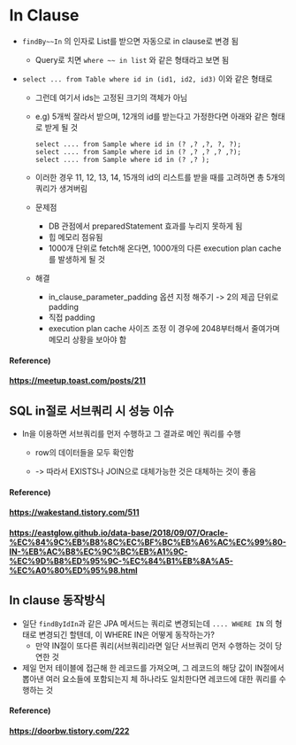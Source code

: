 # In Clause

* `findBy~~In` 의 인자로 List를 받으면 자동으로 in clause로 변경 됨

  * Query로 치면 `where ~~ in list` 와 같은 형태라고 보면 됨

* `select ... from Table where id in (id1, id2, id3)` 이와 같은 형태로

  * 그런데 여기서 ids는 고정된 크기의 객체가 아님

  * e.g) 5개씩 잘라서 받으며, 12개의 id를 받는다고 가정한다면 아래와 같은 형태로 받게 될 것

    ``` mysql
    select .... from Sample where id in (? ,? ,?, ?, ?);
    select .... from Sample where id in (? ,? ,? ,? ,?);
    select .... from Sample where id in (? ,? );
    ```

  * 이러한 경우 11, 12, 13, 14, 15개의 id의 리스트를 받을 때를 고려하면 총 5개의 쿼리가 생겨버림

  * 문제점

    * DB 관점에서 preparedStatement 효과를 누리지 못하게 됨
    * 힙 메모리 점유됨
    * 1000개 단위로 fetch해 온다면, 1000개의 다른 execution plan cache를 발생하게 될 것

  * 해결

    * in_clause_parameter_padding 옵션 지정 해주기 -> 2의 제곱 단위로 padding
    * 직접 padding
    * execution plan cache 사이즈 조정 이 경우에 2048부터해서 줄여가며 메모리 상황을 보아야 함



#### Reference)

#### https://meetup.toast.com/posts/211



## SQL in절로 서브쿼리 시 성능 이슈

* In을 이용하면 서브쿼리를 먼저 수행하고 그 결과로 메인 쿼리를 수행

  * row의 데이터들을 모두 확인함

  * -> 따라서 EXISTS나 JOIN으로 대체가능한 것은 대체하는 것이 좋음

    

#### Reference)

#### https://wakestand.tistory.com/511

#### https://eastglow.github.io/data-base/2018/09/07/Oracle-%EC%84%9C%EB%B8%8C%EC%BF%BC%EB%A6%AC%EC%99%80-IN-%EB%AC%B8%EC%9C%BC%EB%A1%9C-%EC%9D%B8%ED%95%9C-%EC%84%B1%EB%8A%A5-%EC%A0%80%ED%95%98.html





## In clause 동작방식

* 일단 `findByIdIn`과 같은 JPA 메서드는 쿼리로 변경되는데 `.... WHERE IN` 의 형태로 변경되긴 할텐데, 이 WHERE IN은 어떻게 동작하는가?
  * 만약 IN절이 또다른 쿼리(서브쿼리)라면 일단 서브쿼리 먼저 수행하는 것이 당연한 것
* 제일 먼저 테이블에 접근해 한 레코드를 가져오며, 그 레코드의 해당 값이 IN절에서 뽑아낸 여러 요소들에 포함되는지 체 하나라도 일치한다면 레코드에 대한 쿼리를 수행하는 것



#### Reference)

#### https://doorbw.tistory.com/222


